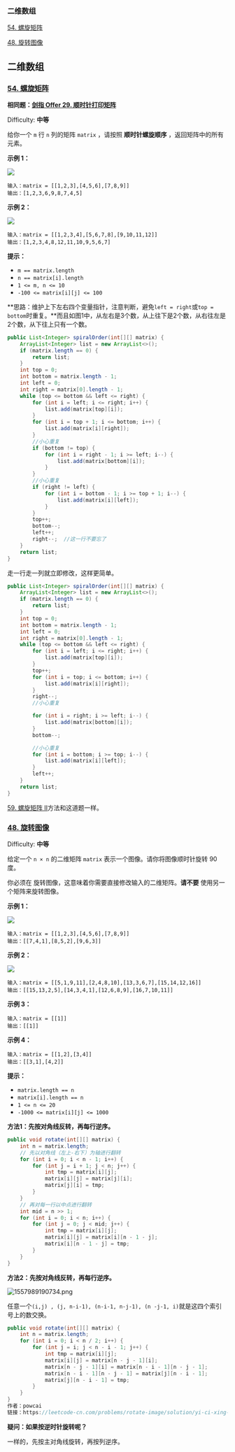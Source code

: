 ### 二维数组

[54. 螺旋矩阵](#54-螺旋矩阵)

[48. 旋转图像](#48-旋转图像)



## 二维数组

### [54. 螺旋矩阵](https://leetcode-cn.com/problems/spiral-matrix/)

**相同题：[剑指 Offer 29. 顺时针打印矩阵](https://leetcode-cn.com/problems/shun-shi-zhen-da-yin-ju-zhen-lcof/)**

Difficulty: **中等**


给你一个 `m` 行 `n` 列的矩阵 `matrix` ，请按照 **顺时针螺旋顺序** ，返回矩阵中的所有元素。

**示例 1：**

![](images/数组/spiral1.jpg)

```
输入：matrix = [[1,2,3],[4,5,6],[7,8,9]]
输出：[1,2,3,6,9,8,7,4,5]
```

**示例 2：**

![](images/数组/spiral.jpg)

```
输入：matrix = [[1,2,3,4],[5,6,7,8],[9,10,11,12]]
输出：[1,2,3,4,8,12,11,10,9,5,6,7]
```

**提示：**

*   `m == matrix.length`
*   `n == matrix[i].length`
*   `1 <= m, n <= 10`
*   `-100 <= matrix[i][j] <= 100`

**思路：维护上下左右四个变量指针，注意判断，避免`left = right`或`top = bottom`时重复。**而且如图1中，从左右是3个数，从上往下是2个数，从右往左是2个数，从下往上只有一个数。

```java
public List<Integer> spiralOrder(int[][] matrix) {
    ArrayList<Integer> list = new ArrayList<>();
    if (matrix.length == 0) {
        return list;
    }
    int top = 0;
    int bottom = matrix.length - 1;
    int left = 0;
    int right = matrix[0].length - 1;
    while (top <= bottom && left <= right) {
        for (int i = left; i <= right; i++) {
            list.add(matrix[top][i]);
        }
        for (int i = top + 1; i <= bottom; i++) {
            list.add(matrix[i][right]);
        }
        //小心重复
        if (bottom != top) {
            for (int i = right - 1; i >= left; i--) {
                list.add(matrix[bottom][i]);
            }
        }
        //小心重复
        if (right != left) {
            for (int i = bottom - 1; i >= top + 1; i--) {
                list.add(matrix[i][left]);
            }
        }
        top++;
        bottom--;
        left++;
        right--;  //这一行不要忘了
    }
    return list;
}
```

走一行走一列就立即修改，这样更简单。

```java
public List<Integer> spiralOrder(int[][] matrix) {
    ArrayList<Integer> list = new ArrayList<>();
    if (matrix.length == 0) {
        return list;
    }
    int top = 0;
    int bottom = matrix.length - 1;
    int left = 0;
    int right = matrix[0].length - 1;
    while (top <= bottom && left <= right) {
        for (int i = left; i <= right; i++) {
            list.add(matrix[top][i]);
        }
        top++;
        for (int i = top; i <= bottom; i++) {
            list.add(matrix[i][right]);
        }
        right--;
        //小心重复

        for (int i = right; i >= left; i--) {
            list.add(matrix[bottom][i]);
        }
        bottom--;

        //小心重复
        for (int i = bottom; i >= top; i--) {
            list.add(matrix[i][left]);
        }
        left++;
    }
    return list;
}
```

[59. 螺旋矩阵 II](https://leetcode-cn.com/problems/spiral-matrix-ii/)方法和这道题一样。



### [48. 旋转图像](https://leetcode-cn.com/problems/rotate-image/)

Difficulty: **中等**


给定一个 `n × n` 的二维矩阵 `matrix` 表示一个图像。请你将图像顺时针旋转 90 度。

你必须在 旋转图像，这意味着你需要直接修改输入的二维矩阵。**请不要** 使用另一个矩阵来旋转图像。

**示例 1：**

![](images/数组/mat1.jpg)

```
输入：matrix = [[1,2,3],[4,5,6],[7,8,9]]
输出：[[7,4,1],[8,5,2],[9,6,3]]
```

**示例 2：**

![](images/数组/mat2.jpg)

```
输入：matrix = [[5,1,9,11],[2,4,8,10],[13,3,6,7],[15,14,12,16]]
输出：[[15,13,2,5],[14,3,4,1],[12,6,8,9],[16,7,10,11]]
```

**示例 3：**

```
输入：matrix = [[1]]
输出：[[1]]
```

**示例 4：**

```
输入：matrix = [[1,2],[3,4]]
输出：[[3,1],[4,2]]
```

**提示：**

*   `matrix.length == n`
*   `matrix[i].length == n`
*   `1 <= n <= 20`
*   `-1000 <= matrix[i][j] <= 1000`

**方法1：先按对角线反转，再每行逆序。**

```java
public void rotate(int[][] matrix) {
    int n = matrix.length;
    // 先以对角线（左上-右下）为轴进行翻转
    for (int i = 0; i < n - 1; i++) {
        for (int j = i + 1; j < n; j++) {
            int tmp = matrix[i][j];
            matrix[i][j] = matrix[j][i];
            matrix[j][i] = tmp;
        }
    }
    // 再对每一行以中点进行翻转
    int mid = n >> 1;
    for (int i = 0; i < n; i++) {
        for (int j = 0; j < mid; j++) {
            int tmp = matrix[i][j];
            matrix[i][j] = matrix[i][n - 1 - j];
            matrix[i][n - 1 - j] = tmp;
        }
    }
}
```

**方法2：先按对角线反转，再每行逆序。**

![1557989190734.png](images/数组/旋转图像.png)

任意一个`(i,j) , (j, n-i-1), (n-i-1, n-j-1), (n -j-1, i)`就是这四个索引号上的数交换。

```java
public void rotate(int[][] matrix) {
    int n = matrix.length;
    for (int i = 0; i < n / 2; i++) {
        for (int j = i; j < n - i - 1; j++) {
            int tmp = matrix[i][j];
            matrix[i][j] = matrix[n - j - 1][i];
            matrix[n - j - 1][i] = matrix[n - i - 1][n - j - 1];
            matrix[n - i - 1][n - j - 1] = matrix[j][n - i - 1];
            matrix[j][n - i - 1] = tmp;
        }
    }
}
作者：powcai
链接：https://leetcode-cn.com/problems/rotate-image/solution/yi-ci-xing-jiao-huan-by-powcai/
```

**疑问：如果按逆时针旋转呢？**

一样的，先按主对角线旋转，再按列逆序。